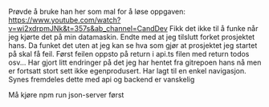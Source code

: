 Prøvde å bruke han her som mal for å løse oppgaven: https://www.youtube.com/watch?v=wi2xdrpmJNk&t=357s&ab_channel=CandDev
Fikk det ikke til å funke når jeg kjørte det på min datamaskin. Endte med at jeg tilslutt forket prosjektet hans. Da funket det uten at jeg kan se hva som gjør at prosjektet jeg startet på skal få feil. Først feilen oppsto på return i api.ts filen med return todos osv... 
Har gjort litt endringer på det jeg har hentet fra gitrepoen hans nå men er fortsatt stort sett ikke egenprodusert. Har lagt til en enkel navigasjon. Synes fremdeles dette med api og backend er vanskelig 

Må kjøre npm run json-server først

